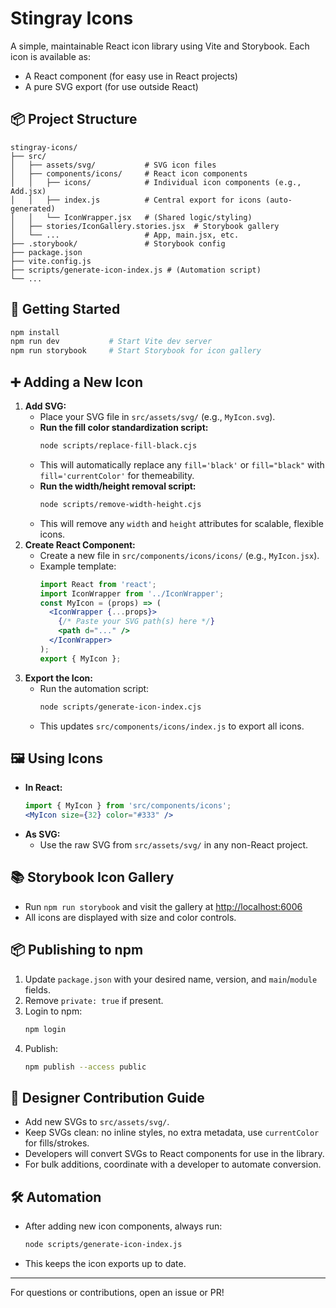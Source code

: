 # Stingray Icons

A simple, maintainable React icon library using Vite and Storybook. Each icon is available as:
- A React component (for easy use in React projects)
- A pure SVG export (for use outside React)

## 📦 Project Structure

```
stingray-icons/
├── src/
│   ├── assets/svg/           # SVG icon files
│   ├── components/icons/     # React icon components
│   │   ├── icons/            # Individual icon components (e.g., Add.jsx)
│   │   ├── index.js          # Central export for icons (auto-generated)
│   │   └── IconWrapper.jsx   # (Shared logic/styling)
│   ├── stories/IconGallery.stories.jsx  # Storybook gallery
│   └── ...                   # App, main.jsx, etc.
├── .storybook/               # Storybook config
├── package.json
├── vite.config.js
├── scripts/generate-icon-index.js # (Automation script)
└── ...
```

## 🚀 Getting Started

```sh
npm install
npm run dev           # Start Vite dev server
npm run storybook     # Start Storybook for icon gallery
```

## ➕ Adding a New Icon

1. **Add SVG:**
   - Place your SVG file in `src/assets/svg/` (e.g., `MyIcon.svg`).
   - **Run the fill color standardization script:**
     ```sh
     node scripts/replace-fill-black.cjs
     ```
   - This will automatically replace any `fill='black'` or `fill="black"` with `fill='currentColor'` for themeability.
   - **Run the width/height removal script:**
     ```sh
     node scripts/remove-width-height.cjs
     ```
   - This will remove any `width` and `height` attributes for scalable, flexible icons.
2. **Create React Component:**
   - Create a new file in `src/components/icons/icons/` (e.g., `MyIcon.jsx`).
   - Example template:
     ```jsx
     import React from 'react';
     import IconWrapper from '../IconWrapper';
     const MyIcon = (props) => (
       <IconWrapper {...props}>
         {/* Paste your SVG path(s) here */}
         <path d="..." />
       </IconWrapper>
     );
     export { MyIcon };
     ```
3. **Export the Icon:**
   - Run the automation script:
     ```sh
     node scripts/generate-icon-index.cjs
     ```
   - This updates `src/components/icons/index.js` to export all icons.

## 🖼️ Using Icons

- **In React:**
  ```jsx
  import { MyIcon } from 'src/components/icons';
  <MyIcon size={32} color="#333" />
  ```
- **As SVG:**
  - Use the raw SVG from `src/assets/svg/` in any non-React project.

## 📚 Storybook Icon Gallery

- Run `npm run storybook` and visit the gallery at [http://localhost:6006](http://localhost:6006)
- All icons are displayed with size and color controls.

## 📦 Publishing to npm

1. Update `package.json` with your desired name, version, and `main`/`module` fields.
2. Remove `private: true` if present.
3. Login to npm:
   ```sh
   npm login
   ```
4. Publish:
   ```sh
   npm publish --access public
   ```

## 🎨 Designer Contribution Guide

- Add new SVGs to `src/assets/svg/`.
- Keep SVGs clean: no inline styles, no extra metadata, use `currentColor` for fills/strokes.
- Developers will convert SVGs to React components for use in the library.
- For bulk additions, coordinate with a developer to automate conversion.

## 🛠️ Automation

- After adding new icon components, always run:
  ```sh
  node scripts/generate-icon-index.js
  ```
- This keeps the icon exports up to date.

---

For questions or contributions, open an issue or PR!

